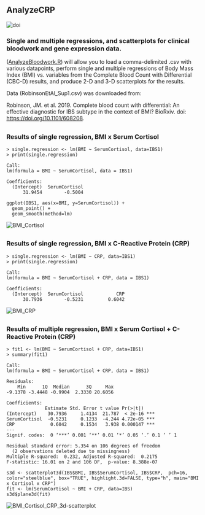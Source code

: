 ## AnalyzeCRP
![doi](../master/Images/zenodo.3373938.svg?sanitize=true)
### Single and multiple regressions, and scatterplots for clinical bloodwork and gene expression data.
([AnalyzeBloodwork.R](../master/AnalyzeBloodwork.R)) will allow you to load a comma-delimited .csv with various datapoints, perform single and multiple regressions of Body Mass Index (BMI) vs. variables from the Complete Blood Count with Differential (CBC-D) results, and produce 2-D and 3-D scatterplots for the results. 

Data (RobinsonEtAl_Sup1.csv) was downloaded from: 

Robinson, JM. et al. 2019. Complete blood count with differential: An effective diagnostic for IBS subtype in the context of BMI? BioRxiv. doi: https://doi.org/10.1101/608208.

##
### Results of single regression, BMI x Serum Cortisol
```
> single.regression <- lm(BMI ~ SerumCortisol, data=IBS1)
> print(single.regression)

Call:
lm(formula = BMI ~ SerumCortisol, data = IBS1)

Coefficients:
  (Intercept)  SerumCortisol  
      31.9454        -0.5004  
```
```
ggplot(IBS1, aes(x=BMI, y=SerumCortisol)) +
  geom_point() +    
  geom_smooth(method=lm) 
```
![BMI_Cortisol](../master/Images/CORTxBMI.png?sanitize=true)
##
### Results of single regression, BMI x C-Reactive Protein (CRP)
```
> single.regression <- lm(BMI ~ CRP, data=IBS1)
> print(single.regression)

Call:
lm(formula = BMI ~ SerumCortisol + CRP, data = IBS1)

Coefficients:
  (Intercept)  SerumCortisol            CRP  
      30.7936        -0.5231         0.6042  

```

![BMI_CRP](../master/Images/BMIxCRP.png?sanitize=true)
##
##
### Results of multiple regression, BMI x Serum Cortisol + C-Reactive Protein (CRP)
```
> fit1 <- lm(BMI ~ SerumCortisol + CRP, data=IBS1)
> summary(fit1)

Call:
lm(formula = BMI ~ SerumCortisol + CRP, data = IBS1)

Residuals:
    Min      1Q  Median      3Q     Max 
-9.1378 -3.4448 -0.9904  2.3330 20.6056 

Coefficients:
              Estimate Std. Error t value Pr(>|t|)    
(Intercept)    30.7936     1.4134  21.787  < 2e-16 ***
SerumCortisol  -0.5231     0.1233  -4.244 4.72e-05 ***
CRP             0.6042     0.1534   3.938 0.000147 ***
---
Signif. codes:  0 ‘***’ 0.001 ‘**’ 0.01 ‘*’ 0.05 ‘.’ 0.1 ‘ ’ 1

Residual standard error: 5.354 on 106 degrees of freedom
  (2 observations deleted due to missingness)
Multiple R-squared:  0.232,	Adjusted R-squared:  0.2175 
F-statistic: 16.01 on 2 and 106 DF,  p-value: 8.388e-07
```
```
s3d <- scatterplot3d(IBS$BMI, IBS$SerumCortisol, IBS$CRP,  pch=16, color="steelblue", box="TRUE", highlight.3d=FALSE, type="h", main="BMI x Cortisol x CRP")
fit <- lm(SerumCortisol ~ BMI + CRP, data=IBS)
s3d$plane3d(fit)
```
![BMI_Cortisol_CRP_3d-scatterplot](../master/Images/MultipleRegression_3way.png?sanitize=true)
##
